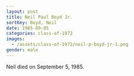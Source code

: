 ```yaml
---
layout: post
title: Neil Paul Boyd Jr.
sortKey: Boyd, Neil
date: 1985-09-05
categories: class-of-1972
images:
  - /assets/class-of-1972/neil-p-boyd-jr-1.png
gender: male
---
```

Neil died on September 5, 1985.

